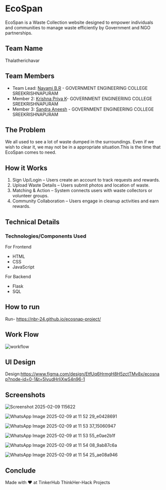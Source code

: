 
# EcoSpan

EcoSpan is a Waste Collection website designed to empower individuals and communities to manage waste efficiently by Government and NGO partnerships.


## Team Name

Thalatherichavar

## Team Members

- Team Lead: [Navami B.R](navami.br@gmail.com) - GOVERNMENT ENGINEERING COLLEGE SREEKRISHNAPURAM 
- Member 2: [Krishna Priya K](krishnapriyak747@gmail.com)- GOVERNMENT ENGINEERING COLLEGE SREEKRISHNAPURAM
- Member 3: [Sandra Aneesh](sandraaneesh30@gmail.com) - GOVERNMENT ENGINEERING COLLEGE SREEKRISHNAPURAM


## The Problem

We all used to see a lot of waste dumped in the surroundings. Even if we wish to clear it, we may not be in a appropriate situation.This is the time that EcoSpan comes to need.


## How it Works

1. Sign Up/Login – Users create an account to track requests and rewards.
2. Upload Waste Details – Users submit photos and location of waste.
3. Matching & Action – System connects users with waste collectors or volunteer groups.
4. Community Collaboration – Users engage in cleanup activities and earn rewards.


## Technical Details

### Technologies/Components Used

For Frontend
- HTML
- CSS
- JavaScript

For Backend
- Flask
- SQL


  
## How to  run

Run-
https://nbr-24.github.io/ecosnap-project/


## Work Flow

![workflow](https://github.com/user-attachments/assets/fa328922-28e9-4004-ba0e-c6fd5dae893d)


## UI Design

Design:https://www.figma.com/design/EtfUq6HrmgH8H5zctTMv8x/ecosnap?node-id=0-1&t=5IvudHrIiXwS4n96-1


## Screenshots

![Screenshot 2025-02-09 115622](https://github.com/user-attachments/assets/6db8e0e6-ed17-4a18-9a46-06b1100ab9be)

![WhatsApp Image 2025-02-09 at 11 52 29_e0428691](https://github.com/user-attachments/assets/70e5d592-44ce-4db6-9f41-9633496d76ce)

![WhatsApp Image 2025-02-09 at 11 53 37_15060947](https://github.com/user-attachments/assets/6abe204c-e62c-45b5-85be-9c28575cb235)

![WhatsApp Image 2025-02-09 at 11 53 55_e0ae2b1f](https://github.com/user-attachments/assets/13bebd2f-4caa-4981-8510-0033f0868a1b)

![WhatsApp Image 2025-02-09 at 11 54 08_9ab87c6a](https://github.com/user-attachments/assets/d79b969d-ad58-44a8-894f-300c49ca8097)

![WhatsApp Image 2025-02-09 at 11 54 25_ae08a946](https://github.com/user-attachments/assets/e3ac7e5c-3716-4575-bac1-3f303b23821b)



## Conclude

Made with ❤️ at TinkerHub ThinkHer-Hack Projects 
